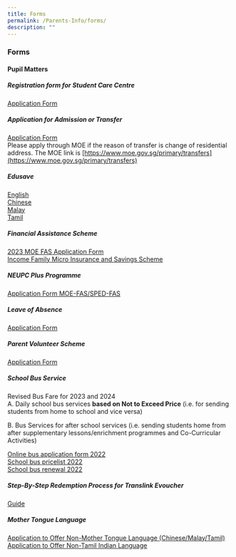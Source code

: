 ```yaml
---
title: Forms
permalink: /Parents-Info/forms/
description: ""
---
```

### Forms
#### Pupil Matters
##### Registration form for Student Care Centre
[Application Form](/files/Application%20Form.pdf)

##### Application for Admission or Transfer
[Application Form](https://form.gov.sg/#!/5aeff791b80a10001acde2d5) <br>
Please apply through MOE if the reason of transfer is change of residential address. The MOE link is [https://www.moe.gov.sg/primary/transfers](https://www.moe.gov.sg/primary/transfers)

##### Edusave
[English](/files/Edusave%20English.pdf) <br>
[Chinese](/files/Edusave%20Chinese.pdf)<br>
[Malay](/files/Edusave%20Malay.pdf)<br>
[Tamil](/files/Edusave%20Tamil.pdf)

##### Financial Assistance Scheme
[2023 MOE FAS Application Form](/files/Forms/MOE%20FAS%20Application%20Form%202023%20v1.pdf)<br>
[Income Family Micro Insurance and Savings Scheme](/files/Income%20Family%20Micro%20Insurance%20and%20Savings%20Scheme.pdf)

##### NEUPC Plus Programme
[Application Form MOE-FAS/SPED-FAS](/files/Application%20Form%20MOE%20FAS%20SPED%20FAS.pdf)

##### Leave of Absence
[Application Form](https://form.gov.sg/60bd8fb1f6792300111b990f)

##### Parent Volunteer Scheme
[Application Form](https://form.gov.sg/#!/5acebd22d9a3d4000f2812c8)

##### School Bus Service
Revised Bus Fare for 2023 and 2024<br>
A. Daily school bus services **based on Not to Exceed Price** (i.e. for sending students from home to school and vice versa)<br>

B. Bus Services for after school services (i.e. sending students home from after supplementary lessons/enrichment programmes and Co-Curricular Activities)

[Online bus application form 2022](https://forms.gle/rNurWaaHQiZXqvfP7) <br>
[School bus pricelist 2022](/files/School%20bus%20pricelist%202022.pdf) <br>
[School bus renewal 2022](/files/School%20bus%20renewal%202022.pdf)

##### Step-By-Step Redemption Process for Translink Evoucher
[Guide](/files/Guide.pdf)

##### Mother Tongue Language
[Application to Offer Non-Mother Tongue Language (Chinese/Malay/Tamil)](/files/Application%20to%20Offer%20Non%20Mother%20Tongue%20Language.pdf) <br>
[Application to Offer Non-Tamil Indian Language](/files/Application%20to%20Offer%20Non%20Tamil%20Indian%20Language.pdf)